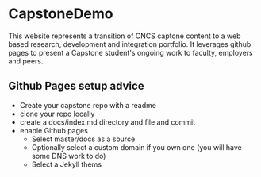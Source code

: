 # CapstoneDemo
This website represents a transition of CNCS captone content to a web based research, development and integration portfolio.  It leverages github pages to present a Capstone student's ongoing work to faculty, employers and peers.

## Github Pages setup advice
* Create your capstone repo with a readme
* clone your repo locally
* create a docs/index.md directory and file and commit
* enable Github pages
  * Select master/docs as a source
  * Optionally select a custom domain if you own one (you will have some DNS work to do)
  * Select a Jekyll thems
